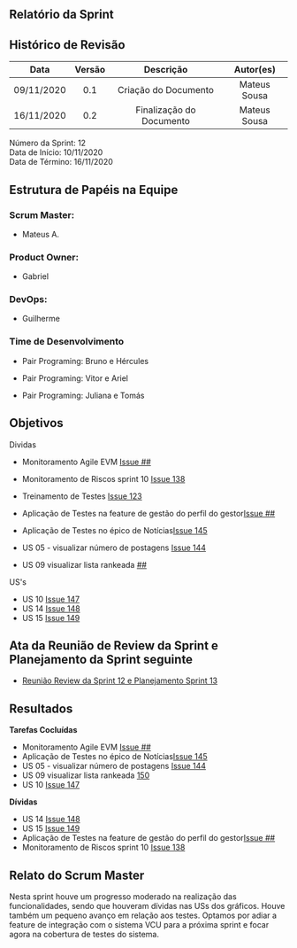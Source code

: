
## Relatório da Sprint

## Histórico de Revisão

|   Data   |  Versão  |        Descrição       |          Autor(es)          |
|:--------:|:--------:|:----------------------:|:---------------------------:|
|09/11/2020|   0.1    | Criação do Documento        |   Mateus Sousa   |
|16/11/2020|   0.2    | Finalização do Documento        |   Mateus Sousa   |

Número da Sprint: 12 <br>
Data de Início:  10/11/2020 <br>
Data de Término: 16/11/2020 <br>

## Estrutura de Papéis na Equipe

### Scrum Master:
- Mateus A.

### Product Owner:
- Gabriel

### DevOps:
- Guilherme


### Time de Desenvolvimento

- Pair Programing: Bruno e Hércules
  

- Pair Programing: Vitor e Ariel
  

- Pair Programing: Juliana e Tomás


## Objetivos

Dividas
- Monitoramento Agile EVM [Issue ##](https://github.com/fga-eps-mds/2020.1-Grupo6/issues/)
- Monitoramento de Riscos sprint 10 [Issue 138](https://github.com/fga-eps-mds/2020.1-Grupo6/issues/138)

- Treinamento de Testes [Issue 123](https://github.com/fga-eps-mds/2020.1-Grupo6/issues/123)

- Aplicação de Testes na feature de gestão do perfil do gestor[Issue ##]()
- Aplicação de Testes no épico de Notícias[Issue 145](https://github.com/fga-eps-mds/2020.1-Grupo6/issues/145)

- US 05 - visualizar número de postagens [Issue 144](https://github.com/fga-eps-mds/2020.1-Grupo6/issues/144)

- US 09 visualizar lista rankeada [##](https://github.com/fga-eps-mds/2020.1-Grupo6/issues/)

US's
- US 10  [Issue 147](https://github.com/fga-eps-mds/2020.1-Grupo6/issues/147)
- US 14  [Issue 148](https://github.com/fga-eps-mds/2020.1-Grupo6/issues/148)
- US 15  [Issue 149](https://github.com/fga-eps-mds/2020.1-Grupo6/issues/149)

## Ata da Reunião de Review da Sprint e Planejamento da Sprint seguinte

- [Reunião Review da Sprint 12 e Planejamento Sprint 13](https://github.com/fga-eps-mds/2020.1-Grupo6/issues/)


## Resultados

**Tarefas Cocluídas** 
- Monitoramento Agile EVM [Issue ##](https://github.com/fga-eps-mds/2020.1-Grupo6/issues/)
- Aplicação de Testes no épico de Notícias[Issue 145](https://github.com/fga-eps-mds/2020.1-Grupo6/issues/145)
- US 05 - visualizar número de postagens [Issue 144](https://github.com/fga-eps-mds/2020.1-Grupo6/issues/144)
- US 09 visualizar lista rankeada [150](https://github.com/fga-eps-mds/2020.1-Grupo6/issues/150)
- US 10  [Issue 147](https://github.com/fga-eps-mds/2020.1-Grupo6/issues/147)


**Dívidas**
- US 14  [Issue 148](https://github.com/fga-eps-mds/2020.1-Grupo6/issues/148)
- US 15  [Issue 149](https://github.com/fga-eps-mds/2020.1-Grupo6/issues/149)
- Aplicação de Testes na feature de gestão do perfil do gestor[Issue ##]()
- Monitoramento de Riscos sprint 10 [Issue 138](https://github.com/fga-eps-mds/2020.1-Grupo6/issues/138)


## Relato do Scrum Master

Nesta sprint houve um progresso moderado na realização das funcionalidades, sendo que houveram dívidas nas USs dos gráficos. Houve também um pequeno avanço em relação aos testes. Optamos por adiar a feature de integração com o sistema VCU para a próxima sprint e focar agora na cobertura de testes do sistema.